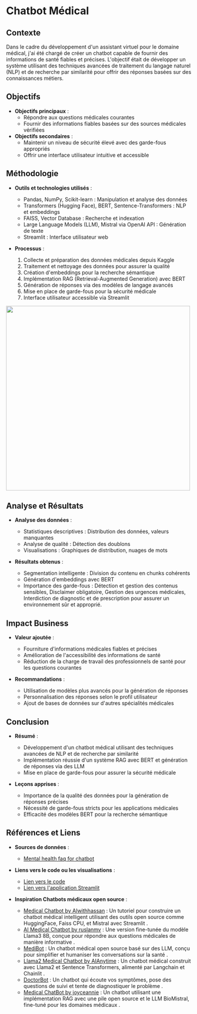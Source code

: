 # Chatbot Médical

## Contexte
Dans le cadre du développement d'un assistant virtuel pour le domaine médical, j'ai été chargé de créer un chatbot capable de fournir des informations de santé fiables et précises. L'objectif était de développer un système utilisant des techniques avancées de traitement du langage naturel (NLP) et de recherche par similarité pour offrir des réponses basées sur des connaissances métiers.

## Objectifs
- **Objectifs principaux** :
  - Répondre aux questions médicales courantes
  - Fournir des informations fiables basées sur des sources médicales vérifiées
- **Objectifs secondaires** :
  - Maintenir un niveau de sécurité élevé avec des garde-fous appropriés
  - Offrir une interface utilisateur intuitive et accessible

## Méthodologie
- **Outils et technologies utilisés** :
  - Pandas, NumPy, Scikit-learn : Manipulation et analyse des données
  - Transformers (Hugging Face), BERT, Sentence-Transformers : NLP et embeddings
  - FAISS, Vector Database : Recherche et indexation
  - Large Language Models (LLM), Mistral via OpenAI API : Génération de texte
  - Streamlit : Interface utilisateur web

- **Processus** :
  1. Collecte et préparation des données médicales depuis Kaggle
  2. Traitement et nettoyage des données pour assurer la qualité
  3. Création d'embeddings pour la recherche sémantique
  4. Implémentation RAG (Retrieval-Augmented Generation) avec BERT
  5. Génération de réponses via des modèles de langage avancés
  6. Mise en place de garde-fous pour la sécurité médicale
  7. Interface utilisateur accessible via Streamlit
 
<img src="https://github.com/user-attachments/assets/c24aed73-b023-4e14-adc0-c967cfd74418" width="500">

## Analyse et Résultats
- **Analyse des données** :
  - Statistiques descriptives : Distribution des données, valeurs manquantes
  - Analyse de qualité : Détection des doublons
  - Visualisations : Graphiques de distribution, nuages de mots

- **Résultats obtenus** :
  - Segmentation intelligente : Division du contenu en chunks cohérents
  - Génération d'embeddings avec BERT
  - Importance des garde-fous : Détection et gestion des contenus sensibles, Disclaimer obligatoire, Gestion des urgences médicales, Interdiction de diagnostic et de prescription pour assurer un environnement sûr et approprié.

## Impact Business
- **Valeur ajoutée** :
  - Fourniture d'informations médicales fiables et précises
  - Amélioration de l'accessibilité des informations de santé
  - Réduction de la charge de travail des professionnels de santé pour les questions courantes

- **Recommandations** :
  - Utilisation de modèles plus avancés pour la génération de réponses
  - Personnalisation des réponses selon le profil utilisateur
  - Ajout de bases de données sur d'autres spécialités médicales

## Conclusion
- **Résumé** :
  - Développement d'un chatbot médical utilisant des techniques avancées de NLP et de recherche par similarité
  - Implémentation réussie d'un système RAG avec BERT et génération de réponses via des LLM
  - Mise en place de garde-fous pour assurer la sécurité médicale

- **Leçons apprises** :
  - Importance de la qualité des données pour la génération de réponses précises
  - Nécessité de garde-fous stricts pour les applications médicales
  - Efficacité des modèles BERT pour la recherche sémantique

## Références et Liens
- **Sources de données** :
  - [Mental health faq for chatbot](https://www.kaggle.com/datasets/narendrageek/mental-health-faq-for-chatbot)

- **Liens vers le code ou les visualisations** :
  - [Lien vers le code](https://github.com/JulieThevenin/chatbot_medical)
  - [Lien vers l'application Streamlit](https://firstdraft-qoslojm4n4xesvknrpsc3r.streamlit.app/)


- **Inspiration Chatbots médicaux open source** :
  - [Medical Chatbot by AIwithhassan](https://github.com/AIwithhassan/medical-chatbot) : Un tutoriel pour construire un chatbot médical intelligent utilisant des outils open source comme HuggingFace, Faiss CPU, et Mistral avec Streamlit
.
  - [AI Medical Chatbot by ruslanmv](https://github.com/ruslanmv/ai-medical-chatbot) : Une version fine-tunée du modèle Llama3 8B, conçue pour répondre aux questions médicales de manière informative
.
  - [MediBot](https://dev.to/vignesh_skanda_744dd68746/i-built-an-ai-medical-chatbot-that-doesnt-just-respond-it-actually-makes-sense-lkn) : Un chatbot médical open source basé sur des LLM, conçu pour simplifier et humaniser les conversations sur la santé
.
  - [Llama2 Medical Chatbot by AIAnytime](https://github.com/AIAnytime/Llama2-Medical-Chatbot) : Un chatbot médical construit avec Llama2 et Sentence Transformers, alimenté par Langchain et Chainlit
.
  - [DoctorBot](https://github.com/ebezzam/DoctorBot) : Un chatbot qui écoute vos symptômes, pose des questions de suivi et tente de diagnostiquer le problème
.
  - [Medical ChatBot by joyceannie](https://github.com/joyceannie/Medical_ChatBot) : Un chatbot utilisant une implémentation RAG avec une pile open source et le LLM BioMistral, fine-tuné pour les domaines médicaux
.



